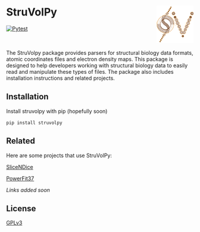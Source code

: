 
# StruVolPy <img src="https://github.com/hllelli2/struvolpy/blob/main/.logo.png" width="100" align="right">

[![Pytest](https://github.com/hllelli2/struvolpy/actions/workflows/run_test.yml/badge.svg)](https://github.com/hllelli2/struvolpy/actions/workflows/run_test.yml?event=push)


\
\
The StruVolpy package provides parsers for structural biology data formats, atomic coordinates files and electron density maps. This package is designed to help developers working with structural biology data to easily read and manipulate these types of files. The package also includes installation instructions and related projects.






## Installation

Install struvolpy with pip (hopefully soon)

```
pip install struvolpy
```
    
## Related

Here are some projects that use StruVolPy:


[SliceNDice]()

[PowerFit37]()

*Links added soon*


## License

[GPLv3](https://www.gnu.org/licenses/gpl-3.0.en.html)
